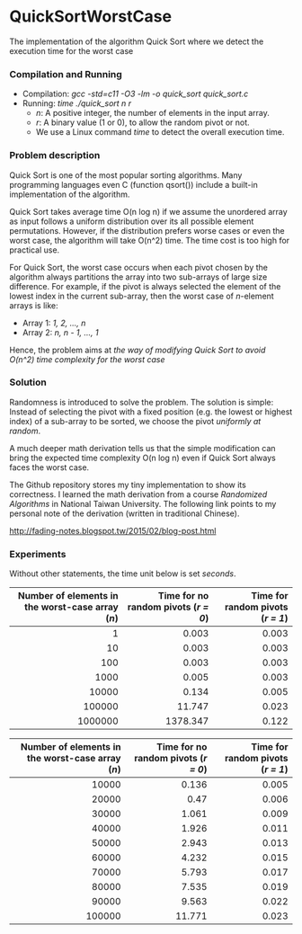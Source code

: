 # QuickSortWorstCase
The implementation of the algorithm Quick Sort where we detect the execution time for the worst case

### Compilation and Running

- Compilation: *gcc -std=c11 -O3 -lm -o quick_sort quick_sort.c*
- Running: *time ./quick_sort n r*
  - *n*: A positive integer, the number of elements in the input array.
  - *r*: A binary value (1 or 0), to allow the random pivot or not.
  - We use a Linux command *time* to detect the overall execution time.

### Problem description

Quick Sort is one of the most popular sorting algorithms.
Many programming languages even C (function qsort()) include a built-in implementation of the algorithm.

Quick Sort takes average time O(n log n) if we assume the unordered array as input follows a uniform distribution over its all possible element permutations. However, if the distribution prefers worse cases or even the worst case, the algorithm will take O(n^2) time. The time cost is too high for practical use.

For Quick Sort, the worst case occurs when each pivot chosen by the algorithm always partitions the array into two sub-arrays of large size difference. For example, if the pivot is always selected the element of the lowest index in the current sub-array, then the worst case of *n*-element arrays is like:

- Array 1: *1, 2, ..., n*
- Array 2: *n, n - 1, ..., 1*

Hence, the problem aims at *the way of modifying Quick Sort to avoid O(n^2) time complexity for the worst case*

### Solution

Randomness is introduced to solve the problem.
The solution is simple:
Instead of selecting the pivot with a fixed position (e.g. the lowest or highest index) of a sub-array to be sorted,
we choose the pivot *uniformly at random*.

A much deeper math derivation tells us that the simple modification can bring the expected time complexity O(n log n) even if Quick Sort always faces the worst case.

The Github repository stores my tiny implementation to show its correctness. I learned the math derivation from a course *Randomized Algorithms* in National Taiwan University. The following link points to my personal note of the derivation (written in traditional Chinese).

http://fading-notes.blogspot.tw/2015/02/blog-post.html

### Experiments

Without other statements, the time unit below is set *seconds*.

| Number of elements in the worst-case array (*n*) | Time for no random pivots (*r = 0*) | Time for random pivots (*r = 1*) |
| --------: | --------: | --------: |
| 1 | 	0.003 | 	0.003 | 
| 10 | 	0.003 | 	0.003 | 
| 100 | 	0.003 | 	0.003 | 
| 1000 | 	0.005 | 	0.003 | 
| 10000 | 	0.134 | 	0.005 | 
| 100000 | 	11.747 | 	0.023 | 
| 1000000 | 	1378.347 | 	0.122 | 

| Number of elements in the worst-case array (*n*) | Time for no random pivots (*r = 0*) | Time for random pivots (*r = 1*) |
| --------: | --------: | --------: |
| 10000 | 	0.136 | 	0.005 | 
| 20000 | 	0.47 | 	0.006 | 
| 30000 | 	1.061 | 	0.009 | 
| 40000 | 	1.926 | 	0.011 | 
| 50000 | 	2.943 | 	0.013 | 
| 60000 | 	4.232 | 	0.015 | 
| 70000 | 	5.793 | 	0.017 | 
| 80000 | 	7.535 | 	0.019 | 
| 90000 | 	9.563 | 	0.022 | 
| 100000 | 	11.771 | 	0.023 | 
